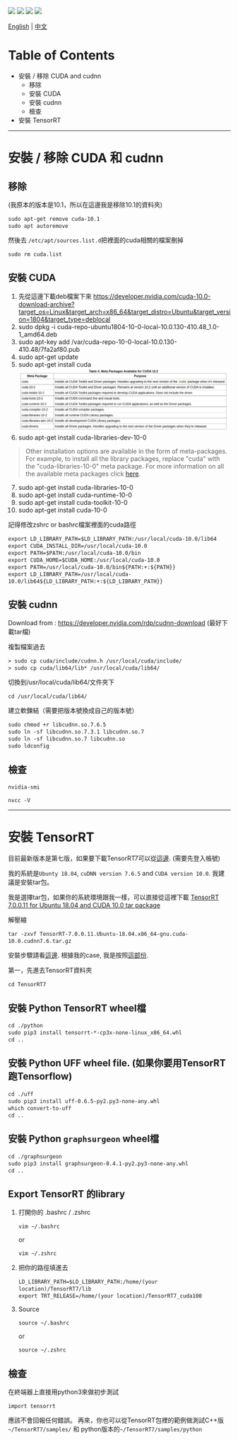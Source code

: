 [![](https://img.shields.io/badge/Lauguage-Mandarin-blue)](./) [![](https://img.shields.io/badge/CUDA%20version-v10.0-lightgrey)](https://developer.nvidia.com/cuda-10.0-download-archive?target_os=Linux&target_arch=x86_64&target_distro=Ubuntu&target_version=1804&target_type=deblocal) [![](https://img.shields.io/badge/cuDNN-v7.6.5-red)](https://developer.nvidia.com/rdp/cudnn-download) [![](https://img.shields.io/badge/TensorRT%20version-v7.0.0.11-orange)](https://developer.nvidia.com/nvidia-tensorrt-7x-download)

[English](../README.md) | [中文](./)

# Table of Contents
- 安裝 / 移除 CUDA and cudnn
  - 移除
  - 安裝 CUDA
  - 安裝 cudnn
  - 檢查
- 安裝 TensorRT
  
---
# 安裝 / 移除 CUDA 和 cudnn

## 移除

(我原本的版本是10.1，所以在這邊我是移除10.1的資料夾)
```
sudo apt-get remove cuda-10.1 
sudo apt autoremove
```

然後去 `/etc/apt/sources.list.d`把裡面的cuda相關的檔案刪掉
```
sudo rm cuda.list 
```

## 安裝 CUDA
1. 先從這邊下載deb檔案下來
	https://developer.nvidia.com/cuda-10.0-download-archive?target_os=Linux&target_arch=x86_64&target_distro=Ubuntu&target_version=1804&target_type=deblocal
2. sudo dpkg -i cuda-repo-ubuntu1804-10-0-local-10.0.130-410.48_1.0-1_amd64.deb
3. sudo apt-key add /var/cuda-repo-10-0-local-10.0.130-410.48/7fa2af80.pub 
4. sudo apt-get update
5. sudo apt-get install cuda![meta-package](../assets/cuda.png)
6. sudo apt-get install cuda-libraries-dev-10-0 
> Other installation options are available in the form of meta-packages. For example, to install all the library packages, replace "cuda" with the "cuda-libraries-10-0" meta package. For more information on all the available meta packages click [here](https://docs.nvidia.com/cuda/cuda-installation-guide-linux/index.html#package-manager-metas).
7. sudo apt-get install cuda-libraries-10-0 
8. sudo apt-get install cuda-runtime-10-0
9. sudo apt-get install cuda-toolkit-10-0
10. sudo apt-get install cuda-10-0

記得修改zshrc or bashrc檔案裡面的cuda路徑
```
export LD_LIBRARY_PATH=$LD_LIBRARY_PATH:/usr/local/cuda-10.0/lib64
export CUDA_INSTALL_DIR=/usr/local/cuda-10.0
export PATH=$PATH:/usr/local/cuda-10.0/bin
export CUDA_HOME=$CUDA_HOME:/usr/local/cuda-10.0
export PATH=/usr/local/cuda-10.0/bin${PATH:+:${PATH}}
export LD_LIBRARY_PATH=/usr/local/cuda-10.0/lib64${LD_LIBRARY_PATH:+:${LD_LIBRARY_PATH}}
```

## 安裝 cudnn
Download from : https://developer.nvidia.com/rdp/cudnn-download
(最好下載tar檔)

複製檔案過去
```
> sudo cp cuda/include/cudnn.h /usr/local/cuda/include/
> sudo cp cuda/lib64/lib* /usr/local/cuda/lib64/
```
切換到/usr/local/cuda/lib64/文件夾下
```
cd /usr/local/cuda/lib64/
```
建立軟鍊結（需要把版本號換成自己的版本號）
```
sudo chmod +r libcudnn.so.7.6.5
sudo ln -sf libcudnn.so.7.3.1 libcudnn.so.7
sudo ln -sf libcudnn.so.7 libcudnn.so
sudo ldconfig
```

## 檢查

```
nvidia-smi
```

```
nvcc -V
```

---
# 安裝 TensorRT

目前最新版本是第七版，如果要下載TensorRT7可以從[這邊](https://developer.nvidia.com/nvidia-tensorrt-7x-download). (需要先登入帳號)

我的系統是`Ubunty 18.04`, `cuDNN version 7.6.5` and `CUDA version 10.0`. 我建議是安裝tar包。

我是選擇tar包，如果你的系統環境跟我一樣，可以直接從這裡下載
[TensorRT 7.0.0.11 for Ubuntu 18.04 and CUDA 10.0 tar package](https://developer.nvidia.com/compute/machine-learning/tensorrt/secure/7.0/7.0.0.11/tars/TensorRT-7.0.0.11.Ubuntu-18.04.x86_64-gnu.cuda-10.0.cudnn7.6.tar.gz)

解壓縮
```
tar -zxvf TensorRT-7.0.0.11.Ubuntu-18.04.x86_64-gnu.cuda-10.0.cudnn7.6.tar.gz
```

安裝步驟請看[這邊](https://docs.nvidia.com/deeplearning/sdk/tensorrt-install-guide/index.html). 
根據我的case, 我是按照[這部份](https://docs.nvidia.com/deeplearning/sdk/tensorrt-install-guide/index.html#installing-tar).

第一，先進去TensorRT資料夾
```
cd TensorRT7
```

## 安裝 Python TensorRT wheel檔

```
cd ./python
sudo pip3 install tensorrt-*-cp3x-none-linux_x86_64.whl
cd ..
```

## 安裝 Python UFF wheel file. (如果你要用TensorRT跑Tensorflow)

```
cd ./uff
sudo pip3 install uff-0.6.5-py2.py3-none-any.whl
which convert-to-uff
cd ..
```

## 安裝 Python `graphsurgeon` wheel檔

```
cd ./graphsurgeon
sudo pip3 install graphsurgeon-0.4.1-py2.py3-none-any.whl
cd ..
```

## Export TensorRT 的library

1. 打開你的 .bashrc / .zshrc
	```
	vim ~/.bashrc
	```
	or 
	```
	vim ~/.zshrc
	```
2. 把你的路徑填進去
	```
	LD_LIBRARY_PATH=$LD_LIBRARY_PATH:/home/(your location)/TensorRT7/lib
	export TRT_RELEASE=/home/(your location)/TensorRT7_cuda100
	```
3. Source 
	```
	source ~/.bashrc
	```
	or 
	```
	source ~/.zshrc
	```

## 檢查

在終端器上直接用python3來做初步測試
```
import tensorrt
```
應該不會回報任何錯誤。
再來，你也可以從TensorRT包裡的範例做測試C++版`~/TensorRT7/samples/` 和 python版本的`~/TensorRT7/samples/python`
